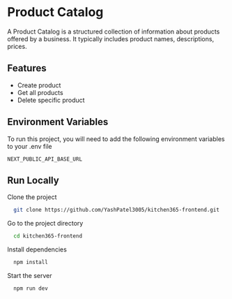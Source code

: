 # Product Catalog

A Product Catalog is a structured collection of information about products offered by a business. It typically includes product names, descriptions, prices.

## Features

- Create product
- Get all products
- Delete specific product

## Environment Variables

To run this project, you will need to add the following environment variables to your .env file

`NEXT_PUBLIC_API_BASE_URL`

## Run Locally

Clone the project

```bash
  git clone https://github.com/YashPatel3005/kitchen365-frontend.git
```

Go to the project directory

```bash
  cd kitchen365-frontend
```

Install dependencies

```bash
  npm install
```

Start the server

```bash
  npm run dev
```
